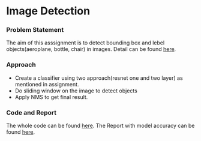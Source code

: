 # Image Detection 

### Problem Statement

The aim of this asssignment is to detect bounding box and lebel objects(aeroplane, bottle, chair) in images. Detail can be found [here](assignment_3.ipynb).

### Approach
- Create a classifier using two approach(resnet one and two layer) as mentioned in assignment.
- Do sliding window on the image to detect objects
- Apply NMS to get final result.

### Code and Report
The whole code can be found [here](assignment_3.ipynb). The Report with model accuracy can be found [here](cs783_assign3.pdf). 

